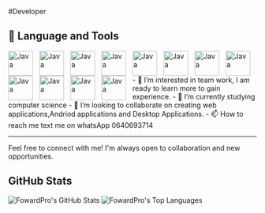 #Developer
## 🧰 Language and Tools

<img align= "left" alt="Java" width="50px" style="padding-right:10px;" src="https://cdn.jsdelivr.net/gh/devicons/devicon@latest/icons/java/java-original.svg" />
<img align= "left" alt="Java" width="50px" style="padding-right:10px;" src="https://cdn.jsdelivr.net/gh/devicons/devicon@latest/icons/javascript/javascript-original.svg" />
<img align= "left" alt="Java" width="50px" style="padding-right:10px;" src="https://cdn.jsdelivr.net/gh/devicons/devicon@latest/icons/linux/linux-original.svg" />
<img align= "left" alt="Java" width="50px" style="padding-right:10px;" src="https://cdn.jsdelivr.net/gh/devicons/devicon@latest/icons/mysql/mysql-original-wordmark.svg" />
<img align= "left" alt="Java" width="50px" style="padding-right:10px;" src="https://cdn.jsdelivr.net/gh/devicons/devicon@latest/icons/intellij/intellij-original.svg" />
<img align= "left" alt="Java" width="50px" style="padding-right:10px;" src="https://cdn.jsdelivr.net/gh/devicons/devicon@latest/icons/angular/angular-original.svg" />
<img align= "left" alt="Java" width="50px" style="padding-right:10px;" src="https://cdn.jsdelivr.net/gh/devicons/devicon@latest/icons/android/android-original.svg" />
<img align= "left" alt="Java" width="50px" style="padding-right:10px;" src="https://cdn.jsdelivr.net/gh/devicons/devicon@latest/icons/kotlin/kotlin-original.svg" />          
<img align= "left" alt="Java" width="50px" style="padding-right:10px;" src="https://cdn.jsdelivr.net/gh/devicons/devicon@latest/icons/bootstrap/bootstrap-original-wordmark.svg" />
<img align= "left" alt="Java" width="50px" style="padding-right:10px;" src="https://cdn.jsdelivr.net/gh/devicons/devicon@latest/icons/css3/css3-original.svg" />
<img align= "left" alt="Java" width="50px" style="padding-right:10px;" align= "left" alt="Java" width="30px" style="padding-right:10px;" src="https://cdn.jsdelivr.net/gh/devicons/devicon@latest/icons/gradle/gradle-original.svg" />
<img align= "left" alt="Java" width="50px" style="padding-right:10px;" src="https://cdn.jsdelivr.net/gh/devicons/devicon@latest/icons/html5/html5-plain.svg" />    
<br>
- 👀 I’m interested in team work, I am ready to learn more to gain experience.
- 🌱 I’m currently studying computer science
- 💞️ I’m looking to collaborate on creating web applications,Andriod applications and Desktop Applications.
- 📫 How to reach me text me on whatsApp 0640693714
<br>
<hr>
Feel free to connect with me! I'm always open to collaboration and new opportunities.

## GitHub Stats
<img src="https://github-readme-stats.vercel.app/api?username=FowardPro&show_icons=true&theme=radical" alt="FowardPro's GitHub Stats">
<img src="https://github-readme-stats.vercel.app/api/top-langs/?username=FowardPro&layout=compact&theme=radical" alt="FowardPro's Top Languages">
        
<!---
FowardPro/FowardPro is a ✨ special ✨ repository because its `README.md` (this file) appears on your GitHub profile.
You can click the Preview link to take a look at your changes.
--->
